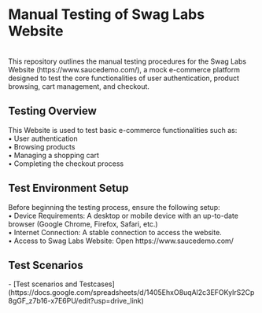 <h1><b>Manual Testing of Swag Labs Website</b></h1> <br>
This repository outlines the manual testing procedures for the Swag Labs Website (https://www.saucedemo.com/), a mock e-commerce platform designed to test the core functionalities of user authentication, product browsing, cart management, and checkout.<br>
<h2><b>Testing Overview</b></h2>
This Website is used to test basic e-commerce functionalities such as:<br>
•	User authentication<br>
•	Browsing products<br>
•	Managing a shopping cart<br>
•	Completing the checkout process<br>
<h2><b>Test Environment Setup</b></h2>
Before beginning the testing process, ensure the following setup:<br>
•	Device Requirements: A desktop or mobile device with an up-to-date browser (Google Chrome, Firefox, Safari, etc.)<br>
•	Internet Connection: A stable connection to access the website.<br>
•	Access to Swag Labs Website: Open https://www.saucedemo.com/<br>
<h2><b>Test Scenarios</b></h2>
- [Test scenarios and Testcases] (https://docs.google.com/spreadsheets/d/1405EhxO8uqAl2c3EFOKyIrS2Cp8gGF_z7b16-x7E6PU/edit?usp=drive_link)





